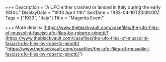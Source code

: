 +++
Description = "A UFO either crashed or landed in Italy during the early 1930s."
DisplayDate = "1933 April 11th"
SortDate = 1933-04-10T23:00:00Z
Tags = ["1933", "Italy"]
Title = "Magenta Event"

+++
More details: [https://www.theblackvault.com/casefiles/the-ufo-files-of-mussolini-fascist-ufo-files-by-roberto-pinotti/](https://www.theblackvault.com/casefiles/the-ufo-files-of-mussolini-fascist-ufo-files-by-roberto-pinotti/ "https://www.theblackvault.com/casefiles/the-ufo-files-of-mussolini-fascist-ufo-files-by-roberto-pinotti/")